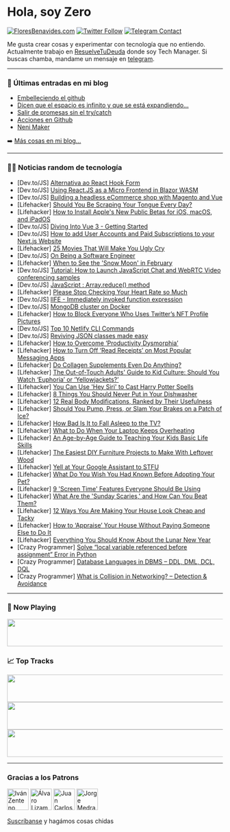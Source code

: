 # Hola, soy Zero

[![FloresBenavides.com](https://img.shields.io/website?down_message=oops&label=MiBlog&style=for-the-badge&up_message=online&url=https%3A%2F%2Ffloresbenavides.com)](https://floresbenavides.com) [![Twitter Follow](https://img.shields.io/twitter/follow/ZeroDragon?color=%231DA1F2&label=Follow&logo=twitter&logoColor=ffffff&style=for-the-badge)](https://twitter.com/zerodragon) [![Telegram Contact](https://img.shields.io/badge/escr%C3%ADbeme-ZeroDragon-%2326A5E4?style=for-the-badge&logo=telegram)](https://t.me/zerodragon)

Me gusta crear cosas y experimentar con tecnología que no entiendo.
Actualmente trabajo en [ResuelveTuDeuda](http://github.com/resuelve) donde soy Tech Manager.
Si buscas chamba, mandame un mensaje en [telegram](https://t.me/zerodragon).

---

### 📕 Últimas entradas en mi blog
<!-- BLOG-POST-LIST:START -->
- [Embelleciendo el github](https://floresbenavides.com/embelleciendo-el-github/)
- [Dicen que el espacio es infinito y que se está expandiendo…](https://floresbenavides.com/dicen-que-el-espacio-es-infinito-y-que-se-esta-expandiendo/)
- [Salir de promesas sin el try/catch](https://floresbenavides.com/salir-de-promesas-sin-el-try-catch/)
- [Acciones en Github](https://floresbenavides.com/acciones-en-github/)
- [Neni Maker](https://floresbenavides.com/neni-maker/)
<!-- BLOG-POST-LIST:END -->

➡️ [Más cosas en mi blog...](https://floresbenavides.com)

---

### 👨‍💻 Noticias random de tecnología
<!-- TECH-POSTS:START -->
- [Dev.to/JS] [Alternativa ao React Hook Form](https://dev.to/rcamargo/alternativa-ao-react-hook-form-4a8p)
- [Dev.to/JS] [Using React.JS as a Micro Frontend in Blazor WASM](https://dev.to/xanderselorm/using-reactjs-as-a-micro-frontend-in-blazor-wasm-1g76)
- [Dev.to/JS] [Building a headless eCommerce shop with Magento and Vue](https://dev.to/rain2o/building-a-headless-ecommerce-shop-with-magento-and-vue-g7)
- [Lifehacker] [Should You Be Scraping Your Tongue Every Day?](https://lifehacker.com/should-you-be-scraping-your-tongue-every-day-1848442381)
- [Lifehacker] [How to Install Apple&#39;s New Public Betas for iOS, macOS, and iPadOS](https://lifehacker.com/how-to-install-apples-new-public-betas-for-ios-macos-1848441069)
- [Dev.to/JS] [Diving Into Vue 3 - Getting Started](https://dev.to/deepgram/diving-into-vue-3-getting-started-3e44)
- [Dev.to/JS] [How to add User Accounts and Paid Subscriptions to your Next.js Website](https://dev.to/ajones_codes/how-to-add-user-accounts-and-paid-subscriptions-to-your-nextjs-website-585e)
- [Lifehacker] [25 Movies That Will Make You Ugly Cry](https://lifehacker.com/25-movies-that-will-make-you-ugly-cry-1848432345)
- [Dev.to/JS] [On Being a Software Engineer](https://dev.to/developerharon/on-being-a-software-engineer-3a94)
- [Lifehacker] [When to See the &#39;Snow Moon&#39; in February](https://lifehacker.com/when-to-see-the-snow-moon-in-february-1848441532)
- [Dev.to/JS] [Tutorial: How to Launch JavaScript Chat and WebRTC Video conferencing samples](https://dev.to/quickblox/tutorial-how-to-launch-javascript-chat-and-webrtc-video-conferencing-samples-c5c)
- [Dev.to/JS] [JavaScript : Array.reduce&lpar;&rpar; method](https://dev.to/ridhamz/javascript-arrayreduce-method-4j11)
- [Lifehacker] [Please Stop Checking Your Heart Rate so Much](https://lifehacker.com/please-stop-checking-your-heart-rate-so-much-1848436865)
- [Dev.to/JS] [IIFE - Immediately invoked function expression](https://dev.to/mahin678/iife-immediately-invoked-function-expression-ei4)
- [Dev.to/JS] [MongoDB cluster on Docker](https://dev.to/ductnn/mongodb-cluster-on-docker-5ghh)
- [Lifehacker] [How to Block Everyone Who Uses Twitter’s NFT Profile Pictures](https://lifehacker.com/how-to-block-everyone-who-uses-twitter-s-nft-profile-pi-1848439075)
- [Dev.to/JS] [Top 10 Netlify CLI Commands](https://dev.to/kizmelvin/top-10-netlify-cli-commands-13ai)
- [Dev.to/JS] [Reviving JSON classes made easy](https://dev.to/ppoulard/reviving-json-classes-made-easy-58in)
- [Lifehacker] [How to Overcome ‘Productivity Dysmorphia’](https://lifehacker.com/how-to-overcome-productivity-dysmorphia-1848424796)
- [Lifehacker] [How to Turn Off ‘Read Receipts’ on Most Popular Messaging Apps](https://lifehacker.com/how-to-turn-off-read-receipts-on-most-popular-messagi-1848438633)
- [Lifehacker] [Do Collagen Supplements Even Do Anything?](https://lifehacker.com/do-collagen-supplements-even-do-anything-1848439033)
- [Lifehacker] [The Out-of-Touch Adults&#39; Guide to Kid Culture: Should You Watch ‘Euphoria’ or ‘Yellowjackets?’](https://lifehacker.com/the-out-of-touch-adults-guide-to-kid-culture-should-yo-1848438431)
- [Lifehacker] [You Can Use &#39;Hey Siri&#39; to Cast Harry Potter Spells](https://lifehacker.com/how-to-use-hey-siri-to-cast-harry-potter-spells-1848437392)
- [Lifehacker] [8 Things You Should Never Put in Your Dishwasher](https://lifehacker.com/8-things-you-should-never-put-in-your-dishwasher-1848427908)
- [Lifehacker] [12 Real Body Modifications, Ranked by Their Usefulness](https://lifehacker.com/12-real-body-modifications-ranked-by-their-usefulness-1848436324)
- [Lifehacker] [Should You Pump, Press, or Slam Your Brakes on a Patch of Ice?](https://lifehacker.com/should-you-pump-press-or-slam-your-brakes-on-a-patch-1848432599)
- [Lifehacker] [How Bad Is It to Fall Asleep to the TV?](https://lifehacker.com/how-bad-is-it-to-fall-asleep-to-the-tv-1848424862)
- [Lifehacker] [What to Do When Your Laptop Keeps Overheating](https://lifehacker.com/what-to-do-when-your-laptop-keeps-overheating-1848317156)
- [Lifehacker] [An Age-by-Age Guide to Teaching Your Kids Basic Life Skills](https://lifehacker.com/an-age-by-age-guide-to-teaching-your-kids-basic-life-sk-1848433571)
- [Lifehacker] [The Easiest DIY Furniture Projects to Make With Leftover Wood](https://lifehacker.com/the-easiest-diy-furniture-projects-to-make-with-leftove-1848433181)
- [Lifehacker] [Yell at Your Google Assistant to STFU](https://lifehacker.com/yell-at-your-google-assistant-to-fucking-stop-already-1848432377)
- [Lifehacker] [What Do You Wish You Had Known Before Adopting Your Pet?](https://lifehacker.com/what-do-you-wish-you-had-known-before-adopting-your-pet-1848432600)
- [Lifehacker] [9 &#39;Screen Time&#39; Features Everyone Should Be Using](https://lifehacker.com/9-screen-time-features-everyone-should-be-using-1848430914)
- [Lifehacker] [What Are the &#39;Sunday Scaries,&#39; and How Can You Beat Them?](https://lifehacker.com/what-are-the-sunday-scaries-and-how-can-you-beat-them-1848432035)
- [Lifehacker] [12 Ways You Are Making Your House Look Cheap and Tacky](https://lifehacker.com/12-ways-you-are-making-your-house-look-cheap-and-tacky-1848427770)
- [Lifehacker] [How to ‘Appraise’ Your House Without Paying Someone Else to Do It](https://lifehacker.com/how-to-appraise-your-house-without-paying-someone-els-1848427125)
- [Lifehacker] [Everything You Should Know About the Lunar New Year](https://lifehacker.com/everything-you-should-know-about-the-lunar-new-year-1848428709)
- [Crazy Programmer] [Solve “local variable referenced before assignment” Error in Python](https://www.thecrazyprogrammer.com/2022/01/local-variable-referenced-before-assignment.html)
- [Crazy Programmer] [Database Languages in DBMS – DDL, DML, DCL, DQL](https://www.thecrazyprogrammer.com/2022/01/database-languages.html)
- [Crazy Programmer] [What is Collision in Networking? – Detection &amp; Avoidance](https://www.thecrazyprogrammer.com/2022/01/collision-in-networking.html)<!-- TECH-POSTS:END -->

---

### 🎵 Now Playing
<a href="https://spotify-now-playing-dun.vercel.app/now-playing?open"><img src="https://spotify-now-playing-dun.vercel.app/now-playing" width="540" height="64"></a>

### 📈 Top Tracks
<a href="https://spotify-now-playing-dun.vercel.app/top-tracks?i=1&open"><img src="https://spotify-now-playing-dun.vercel.app/top-tracks?i=1" width="540" height="64"></a>
<a href="https://spotify-now-playing-dun.vercel.app/top-tracks?i=2&open"><img src="https://spotify-now-playing-dun.vercel.app/top-tracks?i=2" width="540" height="64"></a>
<a href="https://spotify-now-playing-dun.vercel.app/top-tracks?i=3&open"><img src="https://spotify-now-playing-dun.vercel.app/top-tracks?i=3" width="540" height="64"></a>

---

### Gracias a los Patrons
[<img src="https://avatars.githubusercontent.com/u/243380?v=4" alt="Iván Zenteno" width="50px">](https://github.com/k001) [<img src="https://avatars.githubusercontent.com/u/19955639?v=4" alt="Álvaro Lizama" width="50px">](https://github.com/alvarolizama) [<img src="https://avatars.githubusercontent.com/u/2718753?v=4" alt="Juan Carlos Ruiz" width="50px">](https://github.com/JuanCrg90) [<img src="https://avatars.githubusercontent.com/u/37025?v=4" alt="Jorge Medrano" width="50px">](https://github.com/h1pp1e) 

[Suscríbanse](https://www.patreon.com/zerodragon) y hagámos cosas chidas
